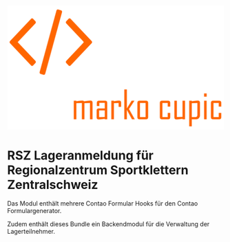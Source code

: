 ![Alt text](public/logo.png?raw=true "logo")


# RSZ Lageranmeldung für Regionalzentrum Sportklettern Zentralschweiz
Das Modul enthält mehrere Contao Formular Hooks für den Contao Formulargenerator. 

Zudem enthält dieses Bundle ein Backendmodul für die Verwaltung der Lagerteilnehmer. 
